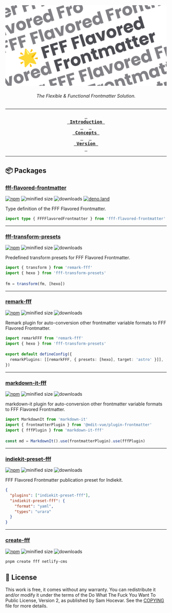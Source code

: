 <div align="center">
  <picture>
    <source media="(prefers-color-scheme: dark)" srcset="./docs/public/fff-dark.png">
    <img src="./docs/public/fff-light.png">
  </picture>
  <h6>The Flexible & Functional Frontmatter Solution.</h6>
</div>

---

<div align="center">

**[<kbd> <br> Introduction <br> </kbd>](https://fff.js.org/intro/what-is-fff.html)** 
**[<kbd> <br> Concepts <br> </kbd>](https://fff.js.org/concepts/object-media.html)** 
**[<kbd> <br> Version <br> </kbd>](https://fff.js.org/version/changelog.html)**

</div>

---

## 📦️ Packages

### [fff-flavored-frontmatter](/packages/fff-flavored-frontmatter/)

[![npm](https://img.shields.io/npm/v/fff-flavored-frontmatter?color=yellow)](https://npmjs.com/package/fff-flavored-frontmatter)
![minified size](https://img.shields.io/bundlephobia/min/fff-flavored-frontmatter?color=yellow)
![downloads](https://img.shields.io/npm/dt/fff-flavored-frontmatter?color=yellow)
[![deno.land](https://img.shields.io/badge/available%20on-deno.land/x-black.svg?logo=deno)](https://deno.land/x/fff)

Type definition of the FFF Flavored Frontmatter.

```ts
import type { FFFFlavoredFrontmatter } from 'fff-flavored-frontmatter'
```

---

### [fff-transform-presets](/packages/fff-transform-presets/)

[![npm](https://img.shields.io/npm/v/fff-transform-presets?color=yellow)](https://npmjs.com/package/fff-transform-presets)
![minified size](https://img.shields.io/bundlephobia/min/fff-transform-presets?color=yellow)
![downloads](https://img.shields.io/npm/dt/fff-transform-presets?color=yellow)

Predefined transform presets for FFF Flavored Frontmatter.

```ts
import { transform } from 'remark-fff'
import { hexo } from 'fff-transform-presets'

fm = transform(fm, [hexo])
```

---

### [remark-fff](/packages/remark-fff/)

[![npm](https://img.shields.io/npm/v/remark-fff?color=yellow)](https://npmjs.com/package/remark-fff)
![minified size](https://img.shields.io/bundlephobia/min/remark-fff?color=yellow)
![downloads](https://img.shields.io/npm/dt/remark-fff?color=yellow)

Remark plugin for auto-conversion other frontmatter variable formats to FFF Flavored Frontmatter.

```ts
import remarkFFF from 'remark-fff'
import { hexo } from 'fff-transform-presets'

export default defineConfig({
  remarkPlugins: [[remarkFFF, { presets: [hexo], target: 'astro' }]],
})
```

---

### [markdown-it-fff](/packages/markdown-it-fff/)

[![npm](https://img.shields.io/npm/v/markdown-it-fff?color=yellow)](https://npmjs.com/package/markdown-it-fff)
![minified size](https://img.shields.io/bundlephobia/min/markdown-it-fff?color=yellow)
![downloads](https://img.shields.io/npm/dt/markdown-it-fff?color=yellow)

markdown-it plugin for auto-conversion other frontmatter variable formats to FFF Flavored Frontmatter.

```ts
import MarkdownIt from 'markdown-it'
import { frontmatterPlugin } from '@mdit-vue/plugin-frontmatter'
import { fffPlugin } from 'markdown-it-fff'

const md = MarkdownIt().use(frontmatterPlugin).use(fffPlugin)
```

---

### [indiekit-preset-fff](/packages/indiekit-preset-fff/)

[![npm](https://img.shields.io/npm/v/indiekit-preset-fff?color=yellow)](https://npmjs.com/package/indiekit-preset-fff)
![minified size](https://img.shields.io/bundlephobia/min/indiekit-preset-fff?color=yellow)
![downloads](https://img.shields.io/npm/dt/indiekit-preset-fff?color=yellow)

FFF Flavored Frontmatter publication preset for Indiekit.

```json
{
  "plugins": ["indiekit-preset-fff"],
  "indiekit-preset-fff": {
    "format": "yaml",
    "types": "urara"
  }
}
```

---

### [create-fff](/packages/create-fff/)

[![npm](https://img.shields.io/npm/v/create-fff?color=yellow)](https://npmjs.com/package/create-fff)
![minified size](https://img.shields.io/bundlephobia/min/create-fff?color=yellow)
![downloads](https://img.shields.io/npm/dt/create-fff?color=yellow)

```bash
pnpm create fff netlify-cms
```

## 📄 License

This work is free, it comes without any warranty. You can redistribute it and/or modify it under the
terms of the Do What The Fuck You Want To Public License, Version 2,
as published by Sam Hocevar. See the [COPYING](COPYING) file for more details.
